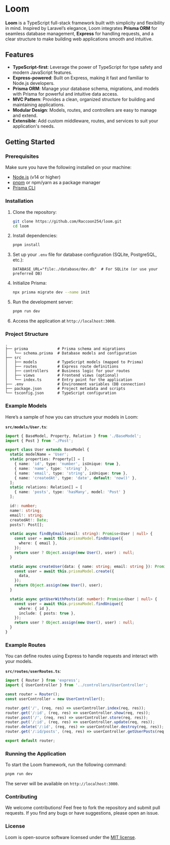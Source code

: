 # Loom

**Loom** is a TypeScript full-stack framework built with simplicity and flexibility in mind. Inspired by Laravel’s elegance, Loom integrates **Prisma ORM** for seamless database management, **Express** for handling requests, and a clear structure to make building web applications smooth and intuitive.

## Features

- **TypeScript-first**: Leverage the power of TypeScript for type safety and modern JavaScript features.
- **Express-powered**: Built on Express, making it fast and familiar to Node.js developers.
- **Prisma ORM**: Manage your database schema, migrations, and models with Prisma for powerful and intuitive data access.
- **MVC Pattern**: Provides a clean, organized structure for building and maintaining applications.
- **Modular Design**: Models, routes, and controllers are easy to manage and extend.
- **Extensible**: Add custom middleware, routes, and services to suit your application's needs.

## Getting Started

### Prerequisites

Make sure you have the following installed on your machine:

- [Node.js](https://nodejs.org/) (v14 or higher)
- [pnpm](https://pnpm.io/) or npm/yarn as a package manager
- [Prisma CLI](https://www.prisma.io/docs/getting-started)

### Installation

1. Clone the repository:

   ```bash
   git clone https://github.com/Raccoon254/loom.git
   cd loom
   ```

2. Install dependencies:

   ```bash
   pnpm install
   ```

3. Set up your `.env` file for database configuration (SQLite, PostgreSQL, etc.):

   ```env
   DATABASE_URL="file:./database/dev.db"  # For SQLite (or use your preferred DB)
   ```

4. Initialize Prisma:

   ```bash
   npx prisma migrate dev --name init
   ```

5. Run the development server:

   ```bash
   pnpm run dev
   ```

6. Access the application at `http://localhost:3000`.

### Project Structure

```
.
├── prisma             # Prisma schema and migrations
│   └── schema.prisma  # Database models and configuration
├── src
│   ├── models         # TypeScript models (mapped to Prisma)
│   ├── routes         # Express route definitions
│   ├── controllers    # Business logic for your routes
│   ├── views          # Frontend views (optional)
│   └── index.ts       # Entry point for the application
├── .env               # Environment variables (DB connection)
├── package.json       # Project metadata and scripts
└── tsconfig.json      # TypeScript configuration
```

### Example Models

Here’s a sample of how you can structure your models in Loom:

**`src/models/User.ts`**:
```typescript
import { BaseModel, Property, Relation } from './BaseModel';
import { Post } from './Post';

export class User extends BaseModel {
  static modelName = 'User';
  static properties: Property[] = [
    { name: 'id', type: 'number', isUnique: true },
    { name: 'name', type: 'string' },
    { name: 'email', type: 'string', isUnique: true },
    { name: 'createdAt', type: 'date', default: 'now()' },
  ];
  static relations: Relation[] = [
    { name: 'posts', type: 'hasMany', model: 'Post' }
  ];

  id!: number;
  name!: string;
  email!: string;
  createdAt!: Date;
  posts?: Post[];

  static async findByEmail(email: string): Promise<User | null> {
    const user = await this.prismaModel.findUnique({
      where: { email },
    });
    return user ? Object.assign(new User(), user) : null;
  }

  static async createUser(data: { name: string; email: string }): Promise<User> {
    const user = await this.prismaModel.create({
      data,
    });
    return Object.assign(new User(), user);
  }

  static async getUserWithPosts(id: number): Promise<User | null> {
    const user = await this.prismaModel.findUnique({
      where: { id },
      include: { posts: true },
    });
    return user ? Object.assign(new User(), user) : null;
  }
}
```

### Example Routes

You can define routes using Express to handle requests and interact with your models.

**`src/routes/userRoutes.ts`**:
```typescript
import { Router } from 'express';
import { UserController } from '../controllers/UserController';

const router = Router();
const userController = new UserController();

router.get('/', (req, res) => userController.index(req, res));
router.get('/:id', (req, res) => userController.show(req, res));
router.post('/', (req, res) => userController.store(req, res));
router.put('/:id', (req, res) => userController.update(req, res));
router.delete('/:id', (req, res) => userController.destroy(req, res));
router.get('/:id/posts', (req, res) => userController.getUserPosts(req, res));

export default router;
```

### Running the Application

To start the Loom framework, run the following command:

```bash
pnpm run dev
```

The server will be available on `http://localhost:3000`.

### Contributing

We welcome contributions! Feel free to fork the repository and submit pull requests. If you find any bugs or have suggestions, please open an issue.

### License

Loom is open-source software licensed under the [MIT license](LICENSE).